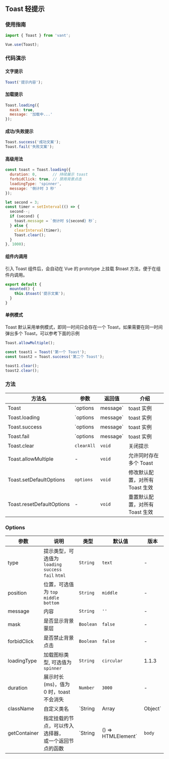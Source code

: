 ## Toast 轻提示

### 使用指南

```javascript
import { Toast } from 'vant';

Vue.use(Toast);
```

### 代码演示

#### 文字提示

```javascript
Toast('提示内容');
```

#### 加载提示

```javascript
Toast.loading({
  mask: true,
  message: '加载中...'
});
```

#### 成功/失败提示

```javascript
Toast.success('成功文案');
Toast.fail('失败文案');
```

#### 高级用法

```javascript
const toast = Toast.loading({
  duration: 0,       // 持续展示 toast
  forbidClick: true, // 禁用背景点击
  loadingType: 'spinner',
  message: '倒计时 3 秒'
});

let second = 3;
const timer = setInterval(() => {
  second--;
  if (second) {
    toast.message = `倒计时 ${second} 秒`;
  } else {
    clearInterval(timer);
    Toast.clear();
  }
}, 1000);
```

#### 组件内调用
引入 Toast 组件后，会自动在 Vue 的 prototype 上挂载 $toast 方法，便于在组件内调用。

```js
export default {
  mounted() {
    this.$toast('提示文案');
  }
}
```

#### 单例模式
Toast 默认采用单例模式，即同一时间只会存在一个 Toast，如果需要在同一时间弹出多个 Toast，可以参考下面的示例

```js
Toast.allowMultiple();

const toast1 = Toast('第一个 Toast');
const toast2 = Toast.success('第二个 Toast');

toast1.clear();
toast2.clear();
```

### 方法

| 方法名 | 参数 | 返回值 | 介绍 |
|------|------|------|------|
| Toast | `options | message` | toast 实例 | 展示提示 |
| Toast.loading | `options | message` | toast 实例 | 展示加载提示 |
| Toast.success | `options | message` | toast 实例 | 展示成功提示 |
| Toast.fail | `options | message` | toast 实例 | 展示失败提示 |
| Toast.clear | `clearAll` | `void` | 关闭提示 |
| Toast.allowMultiple | - | `void` | 允许同时存在多个 Toast |
| Toast.setDefaultOptions | `options` | `void` | 修改默认配置，对所有 Toast 生效 |
| Toast.resetDefaultOptions | - | `void` | 重置默认配置，对所有 Toast 生效 |

### Options

| 参数 | 说明 | 类型 | 默认值 | 版本 |
|------|------|------|------|------|
| type | 提示类型，可选值为 `loading` `success`<br>`fail` `html` | `String` | `text` | - |
| position | 位置，可选值为 `top` `middle` `bottom` | `String` | `middle` | - |
| message | 内容 | `String` | `''` | - | - |
| mask | 是否显示背景蒙层 | `Boolean` | `false` | - |
| forbidClick | 是否禁止背景点击 | `Boolean` | `false` | - |
| loadingType | 加载图标类型, 可选值为 `spinner` | `String` | `circular` | 1.1.3 |
| duration | 展示时长(ms)，值为 0 时，toast 不会消失 | `Number` | `3000` | - |
| className | 自定义类名 | `String | Array | Object` | - | 1.6.0 |
| getContainer | 指定挂载的节点，可以传入选择器，<br>或一个返回节点的函数 | `String | () => HTMLElement` | `body` | 1.6.3 |
